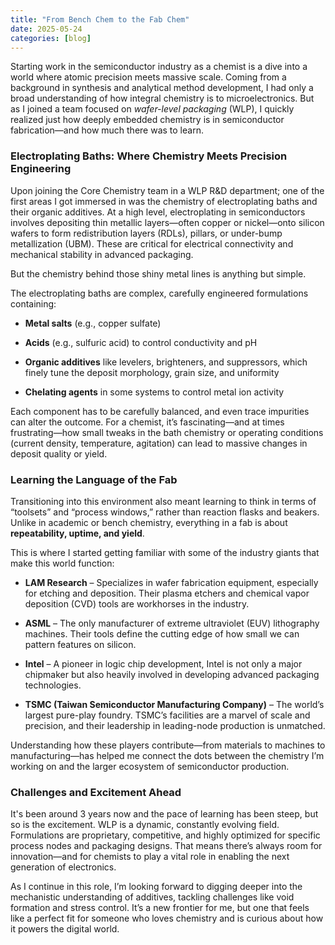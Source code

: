 ```yaml
---
title: "From Bench Chem to the Fab Chem"
date: 2025-05-24
categories: [blog]
---
```


Starting work in the semiconductor industry as a chemist is a dive into a world where atomic precision meets massive scale. Coming from a background in synthesis and analytical method development, I had only a broad understanding of how integral chemistry is to microelectronics. But as I joined a team focused on _wafer-level packaging_ (WLP), I quickly realized just how deeply embedded chemistry is in semiconductor fabrication—and how much there was to learn.

### **Electroplating Baths: Where Chemistry Meets Precision Engineering**

Upon joining the Core Chemistry team in a WLP R&D department; one of the first areas I got immersed in was the chemistry of electroplating baths and their organic additives. At a high level, electroplating in semiconductors involves depositing thin metallic layers—often copper or nickel—onto silicon wafers to form redistribution layers (RDLs), pillars, or under-bump metallization (UBM). These are critical for electrical connectivity and mechanical stability in advanced packaging.

But the chemistry behind those shiny metal lines is anything but simple.

The electroplating baths are complex, carefully engineered formulations containing:

- **Metal salts** (e.g., copper sulfate)
    
- **Acids** (e.g., sulfuric acid) to control conductivity and pH
    
- **Organic additives** like levelers, brighteners, and suppressors, which finely tune the deposit morphology, grain size, and uniformity
    
- **Chelating agents** in some systems to control metal ion activity
    

Each component has to be carefully balanced, and even trace impurities can alter the outcome. For a chemist, it’s fascinating—and at times frustrating—how small tweaks in the bath chemistry or operating conditions (current density, temperature, agitation) can lead to massive changes in deposit quality or yield.


### **Learning the Language of the Fab**


Transitioning into this environment also meant learning to think in terms of “toolsets” and “process windows,” rather than reaction flasks and beakers. Unlike in academic or bench chemistry, everything in a fab is about **repeatability, uptime, and yield**.


This is where I started getting familiar with some of the industry giants that make this world function:

- **LAM Research** – Specializes in wafer fabrication equipment, especially for etching and deposition. Their plasma etchers and chemical vapor deposition (CVD) tools are workhorses in the industry.
    
- **ASML** – The only manufacturer of extreme ultraviolet (EUV) lithography machines. Their tools define the cutting edge of how small we can pattern features on silicon.
    
- **Intel** – A pioneer in logic chip development, Intel is not only a major chipmaker but also heavily involved in developing advanced packaging technologies.
    
- **TSMC (Taiwan Semiconductor Manufacturing Company)** – The world’s largest pure-play foundry. TSMC’s facilities are a marvel of scale and precision, and their leadership in leading-node production is unmatched.
    

  
Understanding how these players contribute—from materials to machines to manufacturing—has helped me connect the dots between the chemistry I’m working on and the larger ecosystem of semiconductor production.
  

### **Challenges and Excitement Ahead**


It's been around 3 years now and the pace of learning has been steep, but so is the excitement. WLP is a dynamic, constantly evolving field. Formulations are proprietary, competitive, and highly optimized for specific process nodes and packaging designs. That means there’s always room for innovation—and for chemists to play a vital role in enabling the next generation of electronics.


As I continue in this role, I’m looking forward to digging deeper into the mechanistic understanding of additives, tackling challenges like void formation and stress control. It’s a new frontier for me, but one that feels like a perfect fit for someone who loves chemistry and is curious about how it powers the digital world.
